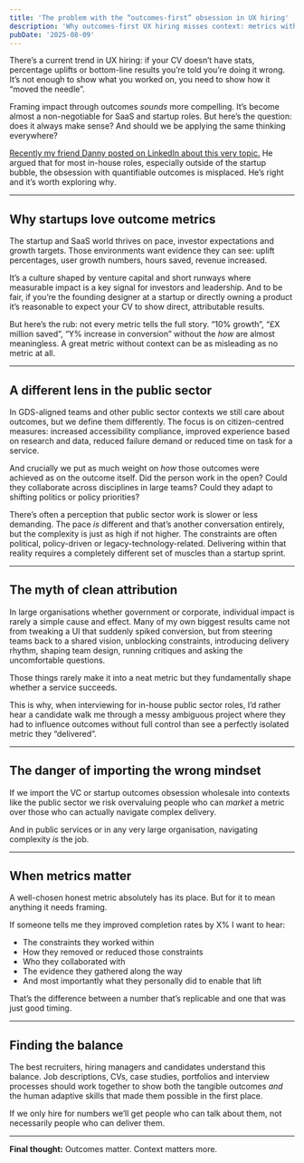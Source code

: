 ```yaml
---
title: 'The problem with the “outcomes-first” obsession in UX hiring'
description: 'Why outcomes-first UX hiring misses context: metrics without framing mislead, especially in public sector; value adaptive skills, collaboration, and complexity.'
pubDate: '2025-08-09'
---
```


There’s a current trend in UX hiring: if your CV doesn’t have stats, percentage uplifts or bottom-line results you’re told you’re doing it wrong. It’s not enough to show what you worked on, you need to show how it “moved the needle”.  

Framing impact through outcomes *sounds* more compelling. It’s become almost a non-negotiable for SaaS and startup roles. But here’s the question: does it always make sense? And should we be applying the same thinking everywhere?  

[Recently my friend Danny posted on LinkedIn about this very topic.](https://www.linkedin.com/posts/dannyhearn_uxcareers-hiringtrends-softskillsmatter-activity-7359501155825033216-y-JI?utm_source=share&utm_medium=member_desktop&rcm=ACoAAAjSsfYBgszfOKW52Nua4dZuGRDSA_MuBAw) He argued that for most in-house roles, especially outside of the startup bubble, the obsession with quantifiable outcomes is misplaced. He’s right and it’s worth exploring why.  

---

## Why startups love outcome metrics  

The startup and SaaS world thrives on pace, investor expectations and growth targets. Those environments want evidence they can see: uplift percentages, user growth numbers, hours saved, revenue increased.  

It’s a culture shaped by venture capital and short runways where measurable impact is a key signal for investors and leadership. And to be fair, if you’re the founding designer at a startup or directly owning a product it’s reasonable to expect your CV to show direct, attributable results.  

But here’s the rub: not every metric tells the full story. “10% growth”, “£X million saved”, “Y% increase in conversion” without the *how* are almost meaningless. A great metric without context can be as misleading as no metric at all.  

---

## A different lens in the public sector  

In GDS-aligned teams and other public sector contexts we still care about outcomes, but we define them differently. The focus is on citizen-centred measures: increased accessibility compliance, improved experience based on research and data, reduced failure demand or reduced time on task for a service.  

And crucially we put as much weight on *how* those outcomes were achieved as on the outcome itself. Did the person work in the open? Could they collaborate across disciplines in large teams? Could they adapt to shifting politics or policy priorities?  

There’s often a perception that public sector work is slower or less demanding. The pace *is* different and that’s another conversation entirely, but the complexity is just as high if not higher. The constraints are often political, policy-driven or legacy-technology-related. Delivering within that reality requires a completely different set of muscles than a startup sprint.  

---

## The myth of clean attribution  

In large organisations whether government or corporate, individual impact is rarely a simple cause and effect. Many of my own biggest results came not from tweaking a UI that suddenly spiked conversion, but from steering teams back to a shared vision, unblocking constraints, introducing delivery rhythm, shaping team design, running critiques and asking the uncomfortable questions.  

Those things rarely make it into a neat metric but they fundamentally shape whether a service succeeds.  

This is why, when interviewing for in-house public sector roles, I’d rather hear a candidate walk me through a messy ambiguous project where they had to influence outcomes without full control than see a perfectly isolated metric they “delivered”.  

---

## The danger of importing the wrong mindset  

If we import the VC or startup outcomes obsession wholesale into contexts like the public sector we risk overvaluing people who can *market* a metric over those who can actually navigate complex delivery.  

And in public services or in any very large organisation, navigating complexity *is* the job.  

---

## When metrics matter  

A well-chosen honest metric absolutely has its place. But for it to mean anything it needs framing.  

If someone tells me they improved completion rates by X% I want to hear:  
- The constraints they worked within  
- How they removed or reduced those constraints  
- Who they collaborated with  
- The evidence they gathered along the way  
- And most importantly what they personally did to enable that lift  

That’s the difference between a number that’s replicable and one that was just good timing.  

---

## Finding the balance  

The best recruiters, hiring managers and candidates understand this balance. Job descriptions, CVs, case studies, portfolios and interview processes should work together to show both the tangible outcomes *and* the human adaptive skills that made them possible in the first place.  

If we only hire for numbers we’ll get people who can talk about them, not necessarily people who can deliver them.  

---

**Final thought:** Outcomes matter. Context matters more.
